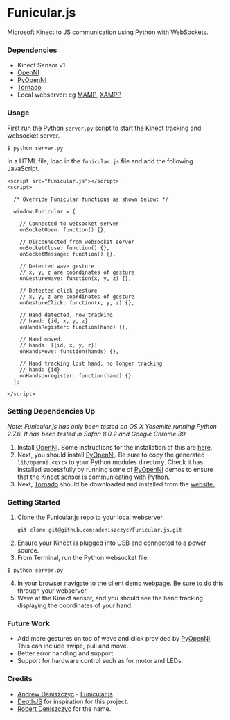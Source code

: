 # Funicular.js
Microsoft Kinect to JS communication using Python with WebSockets.
### Dependencies
- Kinect Sensor v1
- [OpenNI](https://github.com/OpenNI/OpenNI)
- [PyOpenNI](https://github.com/jmendeth/PyOpenNI)
- [Tornado](http://www.tornadoweb.org/en/stable/)
- Local webserver: eg [MAMP](http://www.mamp.info/en/), [XAMPP](https://www.apachefriends.org/index.html)

### Usage
First run the Python `server.py` script to start the Kinect tracking and websocket server.
```
$ python server.py
```
In a HTML file, load in the ```funicular.js``` file and add the following JavaScript. 
```
<script src="funicular.js"></script>
<script>

  /* Override Funicular functions as shown below: */

  window.Funicular = {

    // Connected to websocket server
    onSocketOpen: function() {},

    // Disconnected from websocket server
    onSocketClose: function() {},
    onSocketMessage: function() {},

    // Detected wave gesture
    // x, y, z are coordinates of gesture
    onGestureWave: function(x, y, z) {},

    // Detected click gesture
    // x, y, z are coordinates of gesture
    onGestureClick: function(x, y, z) {},

    // Hand detected, now tracking
    // hand: {id, x, y, z}
    onHandsRegister: function(hand) {},

    // Hand moved.
    // hands: [{id, x, y, z}]
    onHandsMove: function(hands) {},

    // Hand tracking lost hand, no longer tracking
    // hand: {id}
    onHandsUnregister: function(hand) {}
  };

</script>
```

### Setting Dependencies Up
*Note: Funicular.js has only been tested on OS X Yosemite running Python 2.7.6. It has been tested in Safari 8.0.2 and Google Chrome 39*

1. Install [OpenNI](https://github.com/OpenNI/OpenNI). Some instructions for the installation of this are [here](http://justinfx.com/2012/06/21/getting-started-with-xbox-360-kinect-on-osx/).
2. Next, you should install [PyOpenNI](https://github.com/jmendeth/PyOpenNI). Be sure to copy the generated `lib/openni.<ext>` to your Python modules directory. Check it has installed sucessfully by running some of [PyOpenNI](https://github.com/jmendeth/PyOpenNI) demos to ensure that the Kinect sensor is communicating with Python.
3. Next, [Tornado](http://www.tornadoweb.org/en/stable/) should be downloaded and installed from the [website.](http://www.tornadoweb.org/en/stable/)

### Getting Started
1. Clone the Funicular.js repo to your local webserver.
    ```
    git clone git@github.com:adeniszczyc/Funicular.js.git
    ```
2. Ensure your Kinect is plugged into USB and connected to a power source.
3. From Terminal, run the Python websocket file:
  ```
  $ python server.py
  ```
4. In your browser navigate to the client demo webpage. Be sure to do this through your webserver.
5. Wave at the Kinect sensor, and you should see the hand tracking displaying the coordinates of your hand.

### Future Work
- Add more gestures on top of wave and click provided by [PyOpenNI](https://github.com/jmendeth/PyOpenNI). This can include swipe, pull and move.
- Better error handling and support.
- Support for hardware control such as for motor and LEDs.

### Credits
- [Andrew Deniszczyc](http://andrewdeniszczyc.com) - [Funicular.js](https://github.com/adeniszczyc/Funicular.js)
- [DepthJS](http://depthjs.media.mit.edu/) for inspiration for this project. 
- [Robert Deniszczyc](http://builtbyrobert.com) for the name.
